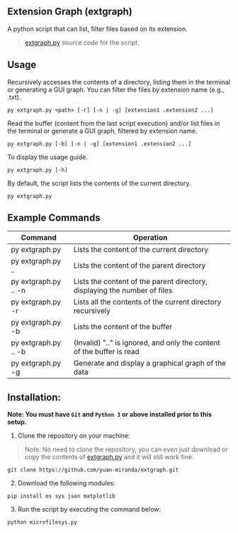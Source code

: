 ## Extension Graph (extgraph)
A python script that can list, filter files based on its extension.
> [extgraph.py](https://github.com/yuan-miranda/extgraph/blob/main/extgraph.py) source code for the script.

## Usage
Recursively accesses the contents of a directory, listing them in the terminal or generating a GUI graph. You can filter the files by extension name (e.g., .txt).
```
py extgraph.py <path> [-r] [-n | -g] [extension1 .extension2 ...]
```
Read the buffer (content from the last script execution) and/or list files in the terminal or generate a GUI graph, filtered by extension name.
```
py extgraph.py [-b] [-n | -g] [extension1 .extension2 ...]
```
To display the usage guide.
```
py extgraph.py [-h]
```
By default, the script lists the contents of the current directory.
```
py extgraph.py
```

## Example Commands
| Command                   | Operation                                                                 |
|---------------------------|---------------------------------------------------------------------------|
| py extgraph.py            | Lists the content of the current directory                                |
| py extgraph.py ..         | Lists the content of the parent directory                                 |
| py extgraph.py .. -n      | Lists the content of the parent directory, displaying the number of files |
| py extgraph.py -r         | Lists all the contents of the current directory recursively               |
| py extgraph.py -b         | Lists the content of the buffer                                           |
| py extgraph.py .. -b      | (Invalid) ".." is ignored, and only the content of the buffer is read     |
| py extgraph.py -g         | Generate and display a graphical graph of the data                        |

## Installation:
**Note: You must have `Git` and `Python 3` or above installed prior to this setup.**
1. Clone the repository on your machine:
> Note: No need to clone the repository, you can even just download or copy the contents of [extgraph.py](https://github.com/yuan-miranda/extgraph/blob/main/extgraph.py) and it will still work fine.<br>
```
git clone https://github.com/yuan-miranda/extgraph.git
```
2. Download the following modules:
```
pip install os sys json matplotlib
```
3. Run the script by executing the command below:
```
python microfilesys.py
```
